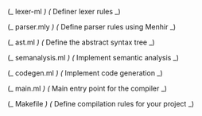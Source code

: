 (_ lexer-ml _)
(_ Definer lexer rules _)

(_ parser.mly _)
(_ Define parser rules using Menhir _)

(_ ast.ml _)
(_ Define the abstract syntax tree _)

(_ semanalysis.ml _)
(_ Implement semantic analysis _)

(_ codegen.ml _)
(_ Implement code generation _)

(_ main.ml _)
(_ Main entry point for the compiler _)

(_ Makefile _)
(_ Define compilation rules for your project _)
